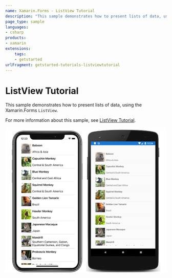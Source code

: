 ```yaml
---
name: Xamarin.Forms - ListView Tutorial
description: "This sample demonstrates how to present lists of data, using the Xamarin.Forms ListView (get started)"
page_type: sample
languages:
- csharp
products:
- xamarin
extensions:
    tags:
    - getstarted
urlFragment: getstarted-tutorials-listviewtutorial
---
```

# ListView Tutorial

This sample demonstrates how to present lists of data, using the Xamarin.Forms `ListView`.

For more information about this sample, see [ListView Tutorial](https://docs.microsoft.com/xamarin/get-started/tutorials/listview/).

![ListView Tutorial application screenshot](Screenshots/01All.png "ListView Tutorial application screenshot")

